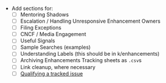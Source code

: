 - Add sections for:
  - [ ] Mentoring Shadows
  - [ ] Escalation / Handling Unresponsive Enhancement Owners
  - [ ] Filing Exceptions
  - [ ] CNCF / Media Engagement
  - [ ] Useful Signals
  - [ ] Sample Searches (examples)
  - [ ] Understanding Labels (this should be in k/enhancements)
  - [ ] Archiving Enhancements Tracking sheets as `.csv`s
  - [ ] Link cleanup, where necessary
  - [ ] [Qualifying a tracked issue](https://github.com/kubernetes/sig-release/issues/124#issuecomment-407140647)
